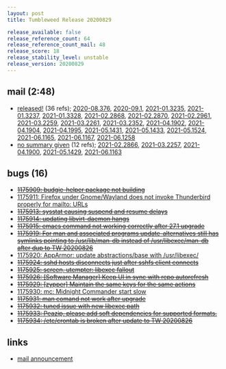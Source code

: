 ```yaml
---
layout: post
title: Tumbleweed Release 20200829

release_available: false
release_reference_count: 64
release_reference_count_mail: 48
release_score: 18
release_stability_level: unstable
release_version: 20200829
---
```


## mail (2:48)

- [released!](https://lists.opensuse.org/opensuse-factory/2020-08/msg00375.html) (36 refs); [2020-08.376](https://lists.opensuse.org/opensuse-factory/2020-08/msg00376.html), [2020-09.1](https://lists.opensuse.org/opensuse-factory/2020-09/msg00001.html), [2021-01.3235](https://lists.opensuse.org/archives/list/factory@lists.opensuse.org/thread/G2SCVAZAQFI3PVS2VCSBTCFPELHZSMFC), [2021-01.3237](https://lists.opensuse.org/archives/list/factory@lists.opensuse.org/thread/HZMACDP7LKMXLASBT5DMHDXUD2VWH5IY), [2021-01.3328](https://lists.opensuse.org/archives/list/factory@lists.opensuse.org/thread/FIWTLBUTJZ5GUHWLDG3JSYRI6JNZXD3G), [2021-02.2868](https://lists.opensuse.org/archives/list/factory@lists.opensuse.org/thread/G2SCVAZAQFI3PVS2VCSBTCFPELHZSMFC), [2021-02.2870](https://lists.opensuse.org/archives/list/factory@lists.opensuse.org/thread/HZMACDP7LKMXLASBT5DMHDXUD2VWH5IY), [2021-02.2961](https://lists.opensuse.org/archives/list/factory@lists.opensuse.org/thread/FIWTLBUTJZ5GUHWLDG3JSYRI6JNZXD3G), [2021-03.2259](https://lists.opensuse.org/archives/list/factory@lists.opensuse.org/thread/G2SCVAZAQFI3PVS2VCSBTCFPELHZSMFC), [2021-03.2261](https://lists.opensuse.org/archives/list/factory@lists.opensuse.org/thread/HZMACDP7LKMXLASBT5DMHDXUD2VWH5IY), [2021-03.2352](https://lists.opensuse.org/archives/list/factory@lists.opensuse.org/thread/FIWTLBUTJZ5GUHWLDG3JSYRI6JNZXD3G), [2021-04.1902](https://lists.opensuse.org/archives/list/factory@lists.opensuse.org/thread/G2SCVAZAQFI3PVS2VCSBTCFPELHZSMFC), [2021-04.1904](https://lists.opensuse.org/archives/list/factory@lists.opensuse.org/thread/HZMACDP7LKMXLASBT5DMHDXUD2VWH5IY), [2021-04.1995](https://lists.opensuse.org/archives/list/factory@lists.opensuse.org/thread/FIWTLBUTJZ5GUHWLDG3JSYRI6JNZXD3G), [2021-05.1431](https://lists.opensuse.org/archives/list/factory@lists.opensuse.org/thread/G2SCVAZAQFI3PVS2VCSBTCFPELHZSMFC), [2021-05.1433](https://lists.opensuse.org/archives/list/factory@lists.opensuse.org/thread/HZMACDP7LKMXLASBT5DMHDXUD2VWH5IY), [2021-05.1524](https://lists.opensuse.org/archives/list/factory@lists.opensuse.org/thread/FIWTLBUTJZ5GUHWLDG3JSYRI6JNZXD3G), [2021-06.1165](https://lists.opensuse.org/archives/list/factory@lists.opensuse.org/thread/G2SCVAZAQFI3PVS2VCSBTCFPELHZSMFC), [2021-06.1167](https://lists.opensuse.org/archives/list/factory@lists.opensuse.org/thread/HZMACDP7LKMXLASBT5DMHDXUD2VWH5IY), [2021-06.1258](https://lists.opensuse.org/archives/list/factory@lists.opensuse.org/thread/FIWTLBUTJZ5GUHWLDG3JSYRI6JNZXD3G)
- [no summary given](https://lists.opensuse.org/archives/list/factory@lists.opensuse.org/thread/ZK5EHQJVO6KNVUFTTQYQ7XLHF5CESM2W) (12 refs); [2021-02.2866](https://lists.opensuse.org/archives/list/factory@lists.opensuse.org/thread/ZK5EHQJVO6KNVUFTTQYQ7XLHF5CESM2W), [2021-03.2257](https://lists.opensuse.org/archives/list/factory@lists.opensuse.org/thread/ZK5EHQJVO6KNVUFTTQYQ7XLHF5CESM2W), [2021-04.1900](https://lists.opensuse.org/archives/list/factory@lists.opensuse.org/thread/ZK5EHQJVO6KNVUFTTQYQ7XLHF5CESM2W), [2021-05.1429](https://lists.opensuse.org/archives/list/factory@lists.opensuse.org/thread/ZK5EHQJVO6KNVUFTTQYQ7XLHF5CESM2W), [2021-06.1163](https://lists.opensuse.org/archives/list/factory@lists.opensuse.org/thread/ZK5EHQJVO6KNVUFTTQYQ7XLHF5CESM2W)

## bugs (16)

<!--more-->

- ~~[1175909: budgie-helper package not building](https://bugzilla.opensuse.org/show_bug.cgi?id=1175909)~~
- [1175911: Firefox under Gnome/Wayland does not invoke Thunderbird properly for mailto: URLs](https://bugzilla.opensuse.org/show_bug.cgi?id=1175911)
- ~~[1175913: sysstat causing suspend and resume delays](https://bugzilla.opensuse.org/show_bug.cgi?id=1175913)~~
- ~~[1175914: updating libvirt-daemon hangs](https://bugzilla.opensuse.org/show_bug.cgi?id=1175914)~~
- ~~[1175915: emacs command not working correctly after 27.1 upgrade](https://bugzilla.opensuse.org/show_bug.cgi?id=1175915)~~
- ~~[1175919: For man and associated programs update-alternatives still has symlinks pointing to /usr/lib/man-db instead of /usr/libexec/man-db after dup to TW 20200826](https://bugzilla.opensuse.org/show_bug.cgi?id=1175919)~~
- [1175920: AppArmor: update abstractions/base with /usr/libexec/](https://bugzilla.opensuse.org/show_bug.cgi?id=1175920)
- ~~[1175924: sshd hosts disconnects just after sshfs client connects](https://bugzilla.opensuse.org/show_bug.cgi?id=1175924)~~
- ~~[1175925: screen, utempter: libexec fallout](https://bugzilla.opensuse.org/show_bug.cgi?id=1175925)~~
- ~~[1175926: \[Software Manager\] Keep UI in sync with repo autorefresh](https://bugzilla.opensuse.org/show_bug.cgi?id=1175926)~~
- ~~[1175929: \[zypper\] Maintain the same keys for the same actions](https://bugzilla.opensuse.org/show_bug.cgi?id=1175929)~~
- [1175930: mc: Midnight Commander start slow](https://bugzilla.opensuse.org/show_bug.cgi?id=1175930)
- ~~[1175931: man comand not work after upgrade](https://bugzilla.opensuse.org/show_bug.cgi?id=1175931)~~
- ~~[1175932: tuned issue with new libexec path](https://bugzilla.opensuse.org/show_bug.cgi?id=1175932)~~
- ~~[1175933: Peazip, please add soft dependencies for supported formats.](https://bugzilla.opensuse.org/show_bug.cgi?id=1175933)~~
- ~~[1175934: /etc/crontab is broken after update to TW 20200826](https://bugzilla.opensuse.org/show_bug.cgi?id=1175934)~~



## links

- [mail announcement](https://lists.opensuse.org/archives/list/factory@lists.opensuse.org/thread/ZK5EHQJVO6KNVUFTTQYQ7XLHF5CESM2W)
